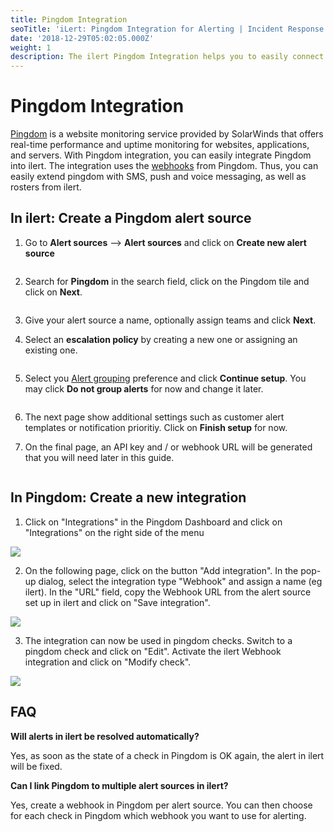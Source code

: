 ```yaml
---
title: Pingdom Integration
seoTitle: 'iLert: Pingdom Integration for Alerting | Incident Response | Uptime'
date: '2018-12-29T05:02:05.000Z'
weight: 1
description: The ilert Pingdom Integration helps you to easily connect ilert with Pingdom.
---
```


# Pingdom Integration

[Pingdom](https://www.pingdom.com/) is a website monitoring service provided by SolarWinds that offers real-time performance and uptime monitoring for websites, applications, and servers. With Pingdom integration, you can easily integrate Pingdom into ilert. The integration uses the [webhooks](https://help.pingdom.com/hc/en-us/articles/207081599) from Pingdom. Thus, you can easily extend pingdom with SMS, push and voice messaging, as well as rosters from ilert.

## In ilert: Create a Pingdom alert source <a href="#create-alarm-source" id="create-alarm-source"></a>

1.  Go to **Alert sources** --> **Alert sources** and click on **Create new alert source**

    <figure><img src="../../.gitbook/assets/Screenshot 2023-08-28 at 10.21.10.png" alt=""><figcaption></figcaption></figure>
2.  Search for **Pingdom** in the search field, click on the Pingdom tile and click on **Next**.&#x20;

    <figure><img src="../../.gitbook/assets/Screenshot 2023-08-28 at 10.24.23.png" alt=""><figcaption></figcaption></figure>
3. Give your alert source a name, optionally assign teams and click **Next**.
4.  Select an **escalation policy** by creating a new one or assigning an existing one.

    <figure><img src="../../.gitbook/assets/Screenshot 2023-08-28 at 11.37.47.png" alt=""><figcaption></figcaption></figure>
5.  Select you [Alert grouping](../../alerting/alert-sources.md#alert-grouping) preference and click **Continue setup**. You may click **Do not group alerts** for now and change it later.&#x20;

    <figure><img src="../../.gitbook/assets/Screenshot 2023-08-28 at 11.38.24.png" alt=""><figcaption></figcaption></figure>
6. The next page show additional settings such as customer alert templates or notification prioritiy. Click on **Finish setup** for now.
7.  On the final page, an API key and / or webhook URL will be generated that you will need later in this guide.

    <figure><img src="../../.gitbook/assets/Screenshot 2023-08-28 at 11.47.34 (1).png" alt=""><figcaption></figcaption></figure>

## In Pingdom: Create a new integration <a href="#create-integration" id="create-integration"></a>

1. Click on "Integrations" in the Pingdom Dashboard and click on "Integrations" on the right side of the menu

![](../../.gitbook/assets/pi3.png)

2. On the following page, click on the button "Add integration". In the pop-up dialog, select the integration type "Webhook" and assign a name (eg ilert). In the "URL" field, copy the Webhook URL from the alert source set up in ilert and click on "Save integration".

![](../../.gitbook/assets/pi4.png)

3. The integration can now be used in pingdom checks. Switch to a pingdom check and click on "Edit". Activate the ilert Webhook integration and click on "Modify check".

![](../../.gitbook/assets/pi5.jpg)

## FAQ <a href="#faq" id="faq"></a>

**Will alerts in ilert be resolved automatically?**

Yes, as soon as the state of a check in Pingdom is OK again, the alert in ilert will be fixed.

**Can I link Pingdom to multiple alert sources in ilert?**

Yes, create a webhook in Pingdom per alert source. You can then choose for each check in Pingdom which webhook you want to use for alerting.
